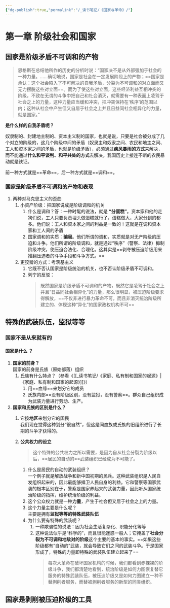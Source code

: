 ```yaml
---
{"dg-publish":true,"permalink":"/_读书笔记/《国家与革命》/"}
---
```



# 第一章 阶级社会和国家
## 国家是阶级矛盾不可调和的产物

> 恩格斯在总结他所作的历史的分析时说：“国家决不是从外部强加于社会的一种力量。……确切地说，国家是社会在一定发展阶段上的产物；==国家是承认：这个社会陷入了不可解决的自我矛盾，分裂为不可调和的对立面而又无力摆脱这些对立面==。而为了使这些对立面，这些经济利益互相冲突的阶级，不致在无谓的斗争中把自己和社会消灭，就需要有一种表面上凌驾于社会之上的力量，这种力量应当缓和冲突，把冲突保持在‘秩序’的范围以内；这种从社会中产生但又自居于社会之上并且日益同社会相异化的力量，就是国家。”

**是什么样的自我矛盾呢？**

奴隶制的、封建地主制的、资本主义制的国家，也就是说，只要是社会被分成了几个对立的阶级的，这几个阶级中间的矛盾（奴隶主和奴隶之间、农民和地主之间、工人和资本家之间的矛盾，也就是阶级矛盾），必须通过**疾风暴雨的方式**来解决，而不能通过**什么和平谈判、和平共处的方式**去解决。我国历史上接连不断的农民暴动就是铁证。

前一种方式就是==革命==，后一种方式就是==调和==。

### 国家是阶级矛盾不可调和的产物和表现
1. 两种对马克思主义的歪曲
	1. 小资产阶级：把国家说成是阶级调和的机关
		1. 什么是调和？答：一种时髦的说法，就是 **“分蛋糕”**。资本家和他的走狗们说，工人只要负责埋头做蛋糕就行了，蛋糕做大，大家分到的都多。他们说：工人和资本家之间的利益是一致的！这就是在调和资本家和工人间的矛盾
		2. 国家调和的实质：**骗局**。他们所谓的调和，实质就是对无产阶级的压迫和斗争。他们所谓的阶级调和，就是通过“秩序”（警察、法律）抑制阶级冲突，使压迫合法化、合理化。这其实是==剥夺被压迫阶级用来推翻压迫者的斗争手段和斗争方式。==
	2. 更狡猾的方式：考茨基主义
		1. 它既不否认国家是阶级统治的机关，也不否认阶级矛盾不可调和。
		2. 列宁的反驳： 
			> 既然国家是阶级矛盾不可调和的产物，既然它是凌驾于社会之上并且“日益同社会相异化”的力量，那么很明显，被压迫阶级要求得解放，==不仅非进行暴力革命不可，而且非消灭统治阶级所建立的、体现这种“异化”的国家政权机构不可==

## 特殊的武装队伍，监狱等等
### 国家不是从来就有的
#### 国家是什么 ？
1. **国家的前身？**  
   国家的前身是氏族（原始部落）组织
	1. 氏族有什么特点？（参看《[[_读书笔记/《家庭、私有制和国家的起源》\|《家庭、私有制和国家的起源》]]》）
		1. 用==血缘==来划分它的成员
		2. 氏族内部==没有阶级区别，没有监狱，没有警察==。群众自己组织成为武装力量进行劳动、生产。
2. **国家和氏族的区别是什么？**
	1. 它按**地区**来划分它的国民  
	   我们现在觉得这种划分“很自然”，但这是同血族或氏族的旧组织进行了长期的斗争才获得的。
	2. **公共权力的设立**
		> 这个特殊的公共权力之所以需要，是因为自从社会分裂为阶级以后，==居民的自动的==武装组织已经成为不可能了。

		1. 什么是居民的自动的武装组织？  
		   一个例子就是解放战争和新中国初期的民兵。这种武装组织是人民自发组织起来的，因此最能够捍卫人民自身的利益。它和警察等国家武装的根本区别在于，警察是国家养起来的武装力量，因此听从国家统治阶级的指挥，维护统治阶级的利益。
		2. 这个公众权力就是一种**力量**，产生于社会但又居于社会之上的力量。
		3. 这个力量主要是什么呢？  
		   主要是拥有**监狱等等的特殊武装队伍**
		4. 为什么要有特殊的武装呢？  
			1. 一种欺骗性的说法：因为社会生活复杂化、职能分化等等  
			2. 这种说法似乎是“科学的”，而且很能迷惑一般人；它掩盖了**社会分裂为不可调和地敌对的阶级**这个主要的基本的事实。==如果这些阶级都有“自动的”武装，就会导致它们之间的武装斗争。于是国家形成了，特殊的力量即特殊的武装队伍建立起来了==
				> 每次大革命在破坏国家机构的时候，我们都看到赤裸裸的阶级斗争，我们都清楚地看到，统治阶级是如何力图恢复替它服务的特殊武装队伍，被压迫阶级又是如何力图建立一种不替剥削者服务，而替被剥削者服务的新型的同类组织。

## 国家是剥削被压迫阶级的工具


